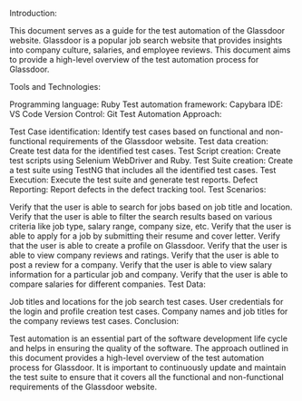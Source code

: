 Introduction:

This document serves as a guide for the test automation of the Glassdoor website. Glassdoor is a popular job search website that provides insights into company culture, salaries, and employee reviews. This document aims to provide a high-level overview of the test automation process for Glassdoor.

Tools and Technologies:

Programming language: Ruby
Test automation framework: Capybara
IDE: VS Code
Version Control: Git
Test Automation Approach:

Test Case identification: Identify test cases based on functional and non-functional requirements of the Glassdoor website.
Test data creation: Create test data for the identified test cases.
Test Script creation: Create test scripts using Selenium WebDriver and Ruby.
Test Suite creation: Create a test suite using TestNG that includes all the identified test cases.
Test Execution: Execute the test suite and generate test reports.
Defect Reporting: Report defects in the defect tracking tool.
Test Scenarios:

Verify that the user is able to search for jobs based on job title and location.
Verify that the user is able to filter the search results based on various criteria like job type, salary range, company size, etc.
Verify that the user is able to apply for a job by submitting their resume and cover letter.
Verify that the user is able to create a profile on Glassdoor.
Verify that the user is able to view company reviews and ratings.
Verify that the user is able to post a review for a company.
Verify that the user is able to view salary information for a particular job and company.
Verify that the user is able to compare salaries for different companies.
Test Data:

Job titles and locations for the job search test cases.
User credentials for the login and profile creation test cases.
Company names and job titles for the company reviews test cases.
Conclusion:

Test automation is an essential part of the software development life cycle and helps in ensuring the quality of the software. The approach outlined in this document provides a high-level overview of the test automation process for Glassdoor. It is important to continuously update and maintain the test suite to ensure that it covers all the functional and non-functional requirements of the Glassdoor website.

